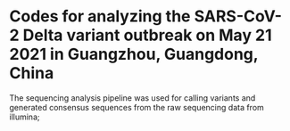 # Codes for analyzing the SARS-CoV-2 Delta variant outbreak on May 21 2021 in Guangzhou, Guangdong, China
The sequencing analysis pipeline was used for calling variants and generated consensus sequences from the raw sequencing data from illumina;
